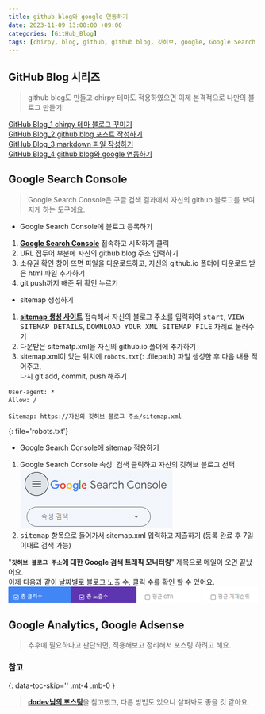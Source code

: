 ```yaml
---
title: github blog와 google 연동하기
date: 2023-11-09 13:00:00 +09:00
categories: [GitHub_Blog]
tags: [chirpy, blog, github, github blog, 깃허브, google, Google Search Console, sitemap]
---
```


## GitHub Blog 시리즈
> github blog도 만들고 chirpy 테마도 적용하였으면 이제 본격적으로 나만의 블로그 만들기!

[GitHub Blog_1 chirpy 테마 블로그 꾸미기](https://minjung405.github.io/posts/chirpy-%ED%85%8C%EB%A7%88-%EB%B8%94%EB%A1%9C%EA%B7%B8-%EA%BE%B8%EB%AF%B8%EA%B8%B0/)\
[GitHub Blog_2 github blog 포스트 작성하기](https://minjung405.github.io/posts/github-blog-%ED%8F%AC%EC%8A%A4%ED%8A%B8-%EC%9E%91%EC%84%B1%ED%95%98%EA%B8%B0/)\
[GitHub Blog_3 markdown 파일 작성하기]()\
[GitHub Blog_4 github blog와 google 연동하기]()


## Google Search Console
> Google Search Console은 구글 검색 결과에서 자신의 github 블로그를 보여지게 하는 도구에요.

- Google Search Console에 블로그 등록하기
1. [**Google Search Console**](https://search.google.com/search-console/about?hl=ko&utm_source=wmx&utm_medium=wmx-welcome) 접속하고 <kbd>시작하기</kbd> 클릭
2. URL 접두어 부분에 자신의 github blog 주소 입력하기
3. 소유권 확인 창이 뜨면 파일을 다운로드하고, 자신의 github.io 폴더에 다운로드 받은 html 파일 추가하기
4. git push까지 해준 뒤 <kbd>확인</kbd> 누르기

- sitemap 생성하기
1. [**sitemap 생성 사이트**](https://www.xml-sitemaps.com/) 접속해서 자신의 블로그 주소를 입력하여 <kbd>start</kbd>, <kbd>VIEW SITEMAP DETAILS</kbd>, <kbd>DOWNLOAD YOUR XML SITEMAP FILE</kbd> 차례로 눌러주기
2. 다운받은 sitematp.xml을 자신의 github.io 폴더에 추가하기
3. sitemap.xml이 있는 위치에 `robots.txt`{: .filepath} 파일 생성한 후 다음 내용 적어주고,\
다시 git add, commit, push 해주기

```
User-agent: *
Allow: /

Sitemap: https://자신의 깃허브 블로그 주소/sitemap.xml
```
{: file='robots.txt'}

- Google Search Console에 sitemap 적용하기
1. Google Search Console <kbd>속성 검색</kbd> 클릭하고 자신의 깃허브 블로그 선택
![google_sc](/assets/img/post_image/2023.11.09/google_sc.png)
2. <kbd>sitemap</kbd> 항목으로 들어가서 sitemap.xml 입력하고 제출하기 (등록 완료 후 7일 이내로 검색 가능)

"**`깃허브 블로그 주소`에 대한 Google 검색 트래픽 모니터링**" 제목으로 메일이 오면 끝났어요.\
이제 다음과 같이 날짜별로 블로그 노출 수, 클릭 수를 확인 할 수 있어요.
![google_sc2](/assets/img/post_image/2023.11.09/google_sc2.png)


## Google Analytics, Google Adsense
> 추후에 필요하다고 판단되면, 적용해보고 정리해서 포스팅 하려고 해요.


### 참고
{: data-toc-skip='' .mt-4 .mb-0 }
> [**dodev님의 포스팅**](https://wlqmffl0102.github.io/posts/Making-Git-blogs-for-beginners-4/#step-4-1-google-search-console)을 참고했고, 다른 방법도 있으니 살펴봐도 좋을 것 같아요.